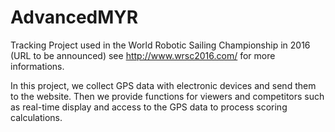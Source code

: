 # AdvancedMYR

Tracking Project used in the World Robotic Sailing Championship in 2016 (URL to be announced) see http://www.wrsc2016.com/ for more informations.

In this project, we collect GPS data with electronic devices and send them to the website. Then we provide functions for viewers and competitors such as real-time display and access to the GPS data to process scoring calculations.